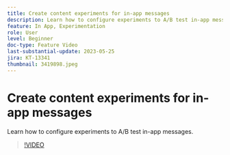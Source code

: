 ```yaml
---
title: Create content experiments for in-app messages
description: Learn how to configure experiments to A/B test in-app messages.
feature: In App, Experimentation
role: User
level: Beginner
doc-type: Feature Video
last-substantial-update: 2023-05-25
jira: KT-13341
thumbnail: 3419898.jpeg
---
```


# Create content experiments for in-app messages

Learn how to configure experiments to A/B test in-app messages.

>[!VIDEO](https://video.tv.adobe.com/v/3419898/?learn=on)
